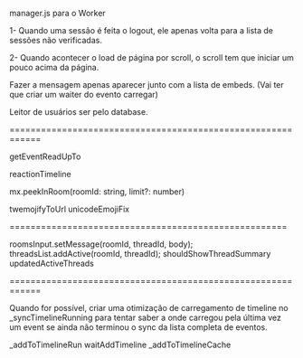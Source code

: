 manager.js para o Worker

1- Quando uma sessão é feita o logout, ele apenas volta para a lista de sessões não verificadas.

2- Quando acontecer o load de página por scroll, o scroll tem que iniciar um pouco acima da página.

Fazer a mensagem apenas aparecer junto com a lista de embeds. (Vai ter que criar um waiter do evento carregar)

Leitor de usuários ser pelo database.

============================================================

getEventReadUpTo

reactionTimeline

mx.peekInRoom(roomId: string, limit?: number)

twemojifyToUrl
unicodeEmojiFix

=====================================================

roomsInput.setMessage(roomId, threadId, body);
threadsList.addActive(roomId, threadId);
shouldShowThreadSummary
updatedActiveThreads

============================================================

Quando for possível, criar uma otimização de carregamento de timeline no \_syncTimelineRunning para tentar saber a onde carregou pela última vez um event se ainda não terminou o sync da lista completa de eventos.

\_addToTimelineRun
waitAddTimeline
\_addToTimelineCache
